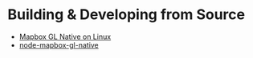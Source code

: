 # Building & Developing from Source

* [Mapbox GL Native on Linux](platform/linux/README.md)
* [node-mapbox-gl-native](platform/node/DEVELOPING.md)
